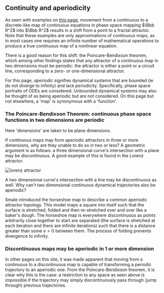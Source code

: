 ## Continuity and aperiodicity

As seen with examples on [this page](https://blbadger.github.io/), movement from a continuous to a discrete-like map of continuous equations in phase space mapping $\Bbb R^2$ into $\Bbb R^2$ results in a shift from a point to a fractal attractor.  Note that these examples are only approximations of continuous maps, as in most cases one requires an infinite number of mathematical operations to produce a true continuous map of a nonlinear equation.  

There is a good reason for this shift: the Poincare-Bendixson theorem, which among other findings states that any attractor of a continuous map in two dimensions must be periodic: the attractor is either a point or a circuit line, corresponding to a zero- or one-dimensional attractor.  

For this page, *aperiodic* signifies dynamical systems that are bounded (ie do not diverge to infinity) and lack periodicity.  Specifically, phase space portraits of ODEs are considered.  Unbounded dynamical systems may also be thought of as being aperiodic but are not considered.  On this page but not elsewhere, a 'map' is synonymous with a 'function'. 

### The Poincare-Bendixson Theorem: continuous phase space functions in two dimensions are periodic

Here 'dimensions' are taken to be plane dimensions.

If continuous maps may form aperiodic attractors in three or more dimensions, why are they unable to do so in two or less?  A geometric argument is as follows: a three dimensional curve's intersection with a plane may be discontinuous.  A good example of this is found in the Lorenz attractor. 

![lorenz attractor]({{https://blbadger.github.io}}misc_images/lorenz_1.png)

A two dimensional curve's intersection with a line may be discontinuous as well. Why can't two dimensional continuous dynamical trajectories also be aperiodic?  

Smale introduced the horseshoe map to describe a common aperiodic attractor topology.  This model maps a square into itself such that the surface is stretched, folded and then re-stretched over and over like a baker's dough.  The horseshoe map is everywhere discontinuous as points arbitrarily close together to start are separated (the surface is stretched at each iteration and there are infinite iterations) such that there is a distance greater than some $e > 0$ between them.  The process of folding prevents divergence to infinity.  

### Discontinuous maps may be aperiodic in 1 or more dimension

In other pages on this site, it was made apparent that moving from a continuous to a discontinuous map is capable of transforming a periodic trajectory to an aperiodic one.  From the Poincare-Bendixson theorem, it is clear why this is the case: a restriction to any space as seen above is impossible if the trajectory may simply discontinuously pass through (jump through) previous trajectories.
